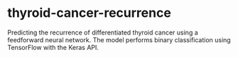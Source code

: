 # thyroid-cancer-recurrence
Predicting the recurrence of differentiated thyroid cancer using a feedforward neural network. The model performs binary classification using TensorFlow with the Keras API.
